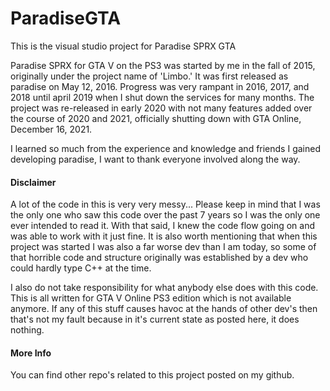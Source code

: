 # ParadiseGTA
This is the visual studio project for Paradise SPRX GTA

Paradise SPRX for GTA V on the PS3 was started by me in the fall of 2015, originally under the project name of 'Limbo.' It was first released as paradise on May 12, 2016. Progress was very rampant in 2016, 2017, and 2018 until april 2019 when I shut down the services for many months. The project was re-released in early 2020 with not many features added over the course of 2020 and 2021, officially shutting down with GTA Online, December 16, 2021.

I learned so much from the experience and knowledge and friends I gained developing paradise, I want to thank everyone involved along the way.

#### Disclaimer
A lot of the code in this is very very messy... Please keep in mind that I was the only one who saw this code over the past 7 years so I was the only one ever intended to read it. With that said, I knew the code flow going on and was able to work with it just fine. It is also worth mentioning that when this project was started I was also a far worse dev than I am today, so some of that horrible code and structure originally was established by a dev who could hardly type C++ at the time.

I also do not take responsibility for what anybody else does with this code. This is all written for GTA V Online PS3 edition which is not available anymore. If any of this stuff causes havoc at the hands of other dev's then that's not my fault because in it's current state as posted here, it does nothing.

#### More Info
You can find other repo's related to this project posted on my github.
